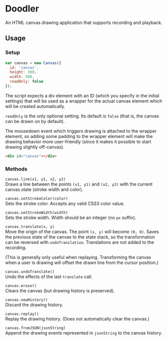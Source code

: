 # Doodler

An HTML canvas drawing application that supports recording and playback.

## Usage

### Setup

```js
var canvas = new Canvas({
  id: 'canvas',
  height: 300,
  width: 500,
  readOnly: false
});
```

The script expects a div element with an ID (which you specify in the initial settings) that will be used as a wrapper for the actual canvas element which will be created automatically.

`readOnly` is the only optional setting. Its default is `false` (that is, the canvas can be drawn on by default).

The mousedown event which triggers drawing is attached to the wrapper element, so adding some padding to the wrapper element will make the drawing behavior more user-friendly (since it makes it possible to start drawing slightly off-canvas).

```html
<div id="canvas"></div>
```

### Methods

`canvas.line(x1, y1, x2, y2)`  
Draws a line between the points `(x1, y1)` and `(x2, y2)` with the current canvas state (stroke width and color).

`canvas.setStrokeColor(color)`  
Sets the stroke color. Accepts any valid CSS3 color value.

`canvas.setStrokeWidth(width)`  
Sets the stroke width. Width should be an integer (no `px` suffix).

`canvas.translate(x, y)`  
Move the origin of the canvas. The point `(x, y)` will become `(0, 0)`. Saves the previous state of the canvas to the state stack, so the transformation can be reversed with `undoTranslation`. Translations are not added to the recording.

 (This is generally only useful when replaying. Transforming the canvas when a user is drawing will offset the drawn line from the cursor position.)

`canvas.undoTranslate()`  
Undo the effects of the last `translate` call.

`canvas.erase()`  
Clears the canvas (but drawing history is preserved).

`canvas.newHistory()`  
Discard the drawing history.

`canvas.replay()`  
Replay the drawing history. (Does not automatically clear the canvas.)

`canvas.fromJSON(jsonString)`  
Append the drawing events represented in `jsonString` to the canvas history.
